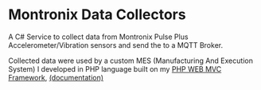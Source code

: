 # Montronix Data Collectors
A C# Service to collect data from Montronix Pulse Plus Accelerometer/Vibration sensors and send the to a MQTT Broker.

Collected data were used by a custom MES (Manufacturing And Execution System) I developed in PHP language built on my [PHP WEB MVC Framework](https://github.com/rcarvello/webmvcframework),
[(documentation)](https://github.com/rcarvello/webmvcframework/wiki)



